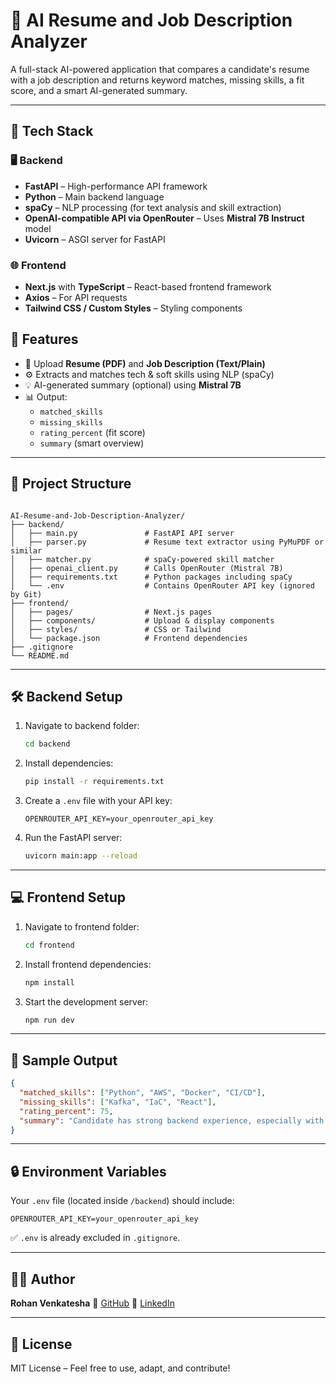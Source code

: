 # 🧠 AI Resume and Job Description Analyzer

A full-stack AI-powered application that compares a candidate's resume with a job description and returns keyword matches, missing skills, a fit score, and a smart AI-generated summary.

---

## 🚀 Tech Stack

### 🖥️ Backend
- **FastAPI** – High-performance API framework
- **Python** – Main backend language
- **spaCy** – NLP processing (for text analysis and skill extraction)
- **OpenAI-compatible API via OpenRouter** – Uses **Mistral 7B Instruct** model
- **Uvicorn** – ASGI server for FastAPI

### 🌐 Frontend
- **Next.js** with **TypeScript** – React-based frontend framework
- **Axios** – For API requests
- **Tailwind CSS / Custom Styles** – Styling components

## 📄 Features

- 🧾 Upload **Resume (PDF)** and **Job Description (Text/Plain)**
- ⚙️ Extracts and matches tech & soft skills using NLP (spaCy)
- 💡 AI-generated summary (optional) using **Mistral 7B**
- 📊 Output:
  - `matched_skills`
  - `missing_skills`
  - `rating_percent` (fit score)
  - `summary` (smart overview)

---

## 📁 Project Structure

```

AI-Resume-and-Job-Description-Analyzer/
├── backend/
│   ├── main.py               # FastAPI API server
│   ├── parser.py             # Resume text extractor using PyMuPDF or similar
│   ├── matcher.py            # spaCy-powered skill matcher
│   ├── openai_client.py      # Calls OpenRouter (Mistral 7B)
│   ├── requirements.txt      # Python packages including spaCy
│   └── .env                  # Contains OpenRouter API key (ignored by Git)
├── frontend/
│   ├── pages/                # Next.js pages
│   ├── components/           # Upload & display components
│   ├── styles/               # CSS or Tailwind
│   └── package.json          # Frontend dependencies
├── .gitignore
└── README.md

````

---

## 🛠️ Backend Setup

1. Navigate to backend folder:
    ```bash
    cd backend
    ```

2. Install dependencies:
    ```bash
    pip install -r requirements.txt
    ```

3. Create a `.env` file with your API key:
    ```
    OPENROUTER_API_KEY=your_openrouter_api_key
    ```

4. Run the FastAPI server:
    ```bash
    uvicorn main:app --reload
    ```

---

## 💻 Frontend Setup

1. Navigate to frontend folder:
    ```bash
    cd frontend
    ```

2. Install frontend dependencies:
    ```bash
    npm install
    ```

3. Start the development server:
    ```bash
    npm run dev
    ```

---

## 🧪 Sample Output

```json
{
  "matched_skills": ["Python", "AWS", "Docker", "CI/CD"],
  "missing_skills": ["Kafka", "IaC", "React"],
  "rating_percent": 75,
  "summary": "Candidate has strong backend experience, especially with AWS and Python, but lacks some frontend and DevOps-related skills needed for the role."
}
````

---

## 🔒 Environment Variables

Your `.env` file (located inside `/backend`) should include:

```
OPENROUTER_API_KEY=your_openrouter_api_key
```

✅ `.env` is already excluded in `.gitignore`.

---

## 🙋‍♂️ Author

**Rohan Venkatesha**
🔗 [GitHub](https://github.com/rohanvenkatesha)
💼 [LinkedIn](https://linkedin.com/in/rohanvenkatesha)

---

## 📜 License

MIT License – Feel free to use, adapt, and contribute!

```
